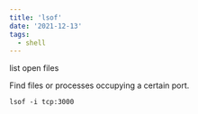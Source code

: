 ```yaml
---
title: 'lsof'
date: '2021-12-13'
tags:
  - shell
---
```


list open files

Find files or processes occupying a certain port.

```shell
lsof -i tcp:3000
```
